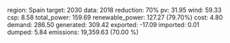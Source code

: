 region: Spain
target: 2030
data: 2018
reduction: 70%
pv: 31.95
wind: 59.33
csp: 8.58
total_power: 159.69
renewable_power: 127.27 (79.70%)
cost: 4.80
demand: 286.50
generated: 309.42
exported: -17.09
imported: 0.01
dumped: 5.84
emissions: 19,359.63 (70.00 %)
